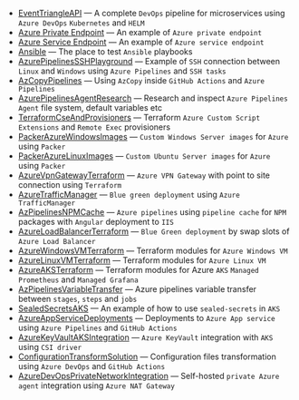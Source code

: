 - [EventTriangleAPI](https://github.com/EventTriangle/EventTriangleAPI) &mdash; A complete `DevOps` pipeline for microservices using `Azure DevOps` `Kubernetes` and `HELM`
- [Azure Private Endpoint](https://github.com/kolosovpetro/AzurePrivateEndpoint) &mdash; An example of `Azure private endpoint`
- [Azure Service Endpoint](https://github.com/kolosovpetro/AzureServiceEndpoint) &mdash; An example of `Azure service endpoint`
- [Ansible](https://github.com/kolosovpetro/Ansible) &mdash; The place to test `Ansible` playbooks
- [AzurePipelinesSSHPlayground](https://github.com/kolosovpetro/AzurePipelinesSSHPlayground) &mdash; Example of `SSH` connection between `Linux` and `Windows` using `Azure Pipelines` and `SSH tasks`
- [AzCopyPipelines](https://github.com/kolosovpetro/AzCopyPipelines) &mdash; Using `AzCopy` inside `GitHub Actions` and `Azure Pipelines`
- [AzurePipelinesAgentResearch](https://github.com/kolosovpetro/AzurePipelinesAgentResearch) &mdash; Research and inspect `Azure Pipelines Agent` file system, default variables etc
- [TerraformCseAndProvisioners](https://github.com/kolosovpetro/TerraformCseAndProvisioners) &mdash; Terraform `Azure Custom Script Extensions` and `Remote Exec` provisioners
- [PackerAzureWindowsImages](https://github.com/kolosovpetro/PackerAzureWindowsImages) &mdash; `Custom Windows Server images` for `Azure` using `Packer`
- [PackerAzureLinuxImages](https://github.com/kolosovpetro/PackerAzureLinuxImages) &mdash; `Custom Ubuntu Server images` for `Azure` using `Packer`
- [AzureVpnGatewayTerraform](https://github.com/kolosovpetro/AzureVpnGatewayTerraform) &mdash; `Azure VPN Gateway` with point to site connection using `Terraform`
- [AzureTrafficManager](https://github.com/kolosovpetro/AzureTrafficManager) &mdash; `Blue green deployment` using `Azure TrafficManager`
- [AzPipelinesNPMCache](https://github.com/kolosovpetro/AzPipelinesNPMCache) &mdash; `Azure pipelines` using `pipeline cache` for `NPM` packages with `Angular` deployment to `IIS`
- [AzureLoadBalancerTerraform](https://github.com/kolosovpetro/AzureLoadBalancerTerraform) &mdash; `Blue Green deployment` by swap slots of `Azure Load Balancer`
- [AzureWindowsVMTerraform](https://github.com/kolosovpetro/AzureWindowsVMTerraform) &mdash; Terraform modules for `Azure Windows VM`
- [AzureLinuxVMTerraform](https://github.com/kolosovpetro/AzureLinuxVMTerraform) &mdash; Terraform modules for `Azure Linux VM`
- [AzureAKSTerraform](https://github.com/kolosovpetro/AzureAKSTerraform) &mdash; Terraform modules for Azure `AKS` `Managed Prometheus` and `Managed Grafana`
- [AzPipelinesVariableTransfer](https://github.com/kolosovpetro/AzPipelinesVariableTransfer) &mdash; Azure pipelines variable transfer between `stages`, `steps` and `jobs`
- [SealedSecretsAKS](https://github.com/kolosovpetro/SealedSecretsAKS) &mdash; An example of how to use `sealed-secrets` in `AKS`
- [AzureAppServiceDeployments](https://github.com/kolosovpetro/AzureAppServiceDeployments) &mdash; Deployments to `Azure App service` using `Azure Pipelines` and `GitHub Actions`
- [AzureKeyVaultAKSIntegration](https://github.com/kolosovpetro/AzureKeyVaultAKSIntegration) &mdash; `Azure KeyVault` integration with `AKS` using `CSI driver`
- [ConfigurationTransformSolution](https://github.com/kolosovpetro/ConfigurationTransformSolution) &mdash; Configuration files transformation using `Azure DevOps` and `GitHub Actions`
- [AzureDevOpsPrivateNetworkIntegration](https://github.com/kolosovpetro/AzureDevOpsPrivateNetworkIntegration) &mdash; Self-hosted `private Azure agent` integration using `Azure NAT Gateway`
